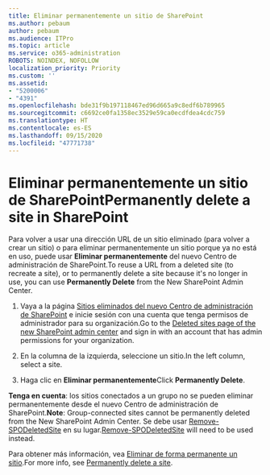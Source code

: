 ```yaml
---
title: Eliminar permanentemente un sitio de SharePoint
ms.author: pebaum
author: pebaum
ms.audience: ITPro
ms.topic: article
ms.service: o365-administration
ROBOTS: NOINDEX, NOFOLLOW
localization_priority: Priority
ms.custom: ''
ms.assetid:
- "5200006"
- "4391"
ms.openlocfilehash: bde31f9b197118467ed96d665a9c8edf6b789965
ms.sourcegitcommit: c6692ce0fa1358ec3529e59ca0ecdfdea4cdc759
ms.translationtype: HT
ms.contentlocale: es-ES
ms.lasthandoff: 09/15/2020
ms.locfileid: "47771738"
---
```

# <a name="permanently-delete-a-site-in-sharepoint"></a><span data-ttu-id="276aa-102">Eliminar permanentemente un sitio de SharePoint</span><span class="sxs-lookup"><span data-stu-id="276aa-102">Permanently delete a site in SharePoint</span></span>

<span data-ttu-id="276aa-103">Para volver a usar una dirección URL de un sitio eliminado (para volver a crear un sitio) o para eliminar permanentemente un sitio porque ya no está en uso, puede usar **Eliminar permanentemente** del nuevo Centro de administración de SharePoint.</span><span class="sxs-lookup"><span data-stu-id="276aa-103">To reuse a URL from a deleted site (to recreate a site), or to permanently delete a site because it's no longer in use, you can use **Permanently Delete** from the New SharePoint Admin Center.</span></span> 

1. <span data-ttu-id="276aa-104">Vaya a la página [Sitios eliminados del nuevo Centro de administración de SharePoint](https://admin.microsoft.com/sharepoint?page=recycleBin&modern=true) e inicie sesión con una cuenta que tenga permisos de administrador para su organización.</span><span class="sxs-lookup"><span data-stu-id="276aa-104">Go to the [Deleted sites page of the new SharePoint admin center](https://admin.microsoft.com/sharepoint?page=recycleBin&modern=true) and sign in with an account that has admin permissions for your organization.</span></span> 

2. <span data-ttu-id="276aa-105">En la columna de la izquierda, seleccione un sitio.</span><span class="sxs-lookup"><span data-stu-id="276aa-105">In the left column, select a site.</span></span> 

3. <span data-ttu-id="276aa-106">Haga clic en **Eliminar permanentemente**</span><span class="sxs-lookup"><span data-stu-id="276aa-106">Click **Permanently Delete**.</span></span> 

<span data-ttu-id="276aa-107">**Tenga en cuenta**: los sitios conectados a un grupo no se pueden eliminar permanentemente desde el nuevo Centro de administración de SharePoint.</span><span class="sxs-lookup"><span data-stu-id="276aa-107">**Note**: Group-connected sites cannot be permanently deleted from the New SharePoint Admin Center.</span></span> <span data-ttu-id="276aa-108">Se debe usar [Remove-SPODeletedSite](https://docs.microsoft.com/powershell/module/sharepoint-online/remove-spodeletedsite) en su lugar.</span><span class="sxs-lookup"><span data-stu-id="276aa-108">[Remove-SPODeletedSite](https://docs.microsoft.com/powershell/module/sharepoint-online/remove-spodeletedsite) will need to be used instead.</span></span>  

<span data-ttu-id="276aa-109">Para obtener más información, vea [Eliminar de forma permanente un sitio](https://docs.microsoft.com/sharepoint/delete-site-collection#permanently-delete-a-site).</span><span class="sxs-lookup"><span data-stu-id="276aa-109">For more info, see [Permanently delete a site](https://docs.microsoft.com/sharepoint/delete-site-collection#permanently-delete-a-site).</span></span> 
